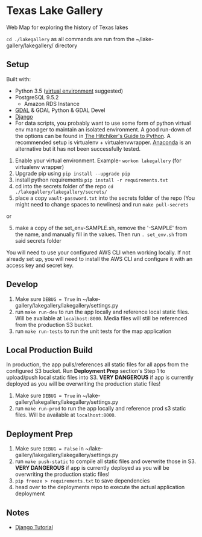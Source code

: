 # Texas Lake Gallery
Web Map for exploring the history of Texas lakes

`cd ./lakegallery` as all commands are run from the ~/lake-gallery/lakegallery/ directory

## Setup
Built with:
* Python 3.5 ([virtual environment](https://howchoo.com/g/nwewzjmzmjc/a-guide-to-python-virtual-environments-with-virtualenvwrapper) suggested)
* PostgreSQL 9.5.2
  * Amazon RDS Instance
* [GDAL](http://www.gdal.org/) & GDAL Python & GDAL Devel
* [Django](https://docs.djangoproject.com/en/2.0/topics/install/)
* For data scripts, you probably want to use some form of python virtual env manager to maintain an isolated environment. A good run-down of the options can be found in [The Hitchiker's Guide to Python](http://docs.python-guide.org/en/latest/dev/virtualenvs/). A recommended setup is virtualenv + virtualenvwrapper. [Anaconda](https://uoa-eresearch.github.io/eresearch-cookbook/recipe/2014/11/20/conda/) is an alternative but it has not been successfully tested.


1. Enable your virtual environment. Example- `workon lakegallery` (for virtualenv wrapper)
2. Upgrade pip using `pip install --upgrade pip`
3. install python requirements `pip install -r requirements.txt`
4. cd into the secrets folder of the repo `cd ./lakegallery/lakegallery/secrets/`
5. place a copy `vault-password.txt` into the secrets folder of the repo (You might need to change spaces to newlines) and run `make pull-secrets`

  or

5. make a copy of the set_env-SAMPLE.sh, remove the '-SAMPLE' from the name, and manually fill in the values. Then run `. set_env.sh` from said secrets folder

You will need to use your configured AWS CLI when working locally. If not already set up, you will need to install the AWS CLI and configure it with an access key and secret key.

## Develop

1. Make sure `DEBUG = True` in ~/lake-gallery/lakegallery/lakegallery/settings.py
1. run `make run-dev` to run the app locally and reference local static files. Will be available at `localhost:8000`. Media files will still be referenced from the production S3 bucket.
1. run `make run-tests` to run the unit tests for the map application

## Local Production Build

In production, the app pulls/references all static files for all apps from the configured S3 bucket. Run **Deployment Prep** section's Step 1 to upload/push local static files into S3. **VERY DANGEROUS** if app is currently deployed as you will be overwriting the production static files!
1. Make sure `DEBUG = True` in ~/lake-gallery/lakegallery/lakegallery/settings.py
1. run `make run-prod` to run the app locally and reference prod s3 static files. Will be available at `localhost:8000`.

## Deployment Prep

1. Make sure `DEBUG = False` in ~/lake-gallery/lakegallery/lakegallery/settings.py
1. run `make push-static` to compile all static files and overwrite those in S3. **VERY DANGEROUS** if app is currently deployed as you will be overwriting the production static files!
1. `pip freeze > requirements.txt` to save dependencies
1. head over to the deployments repo to execute the actual application deployment


## Notes
* [Django Tutorial](https://docs.djangoproject.com/en/1.11/intro/)

